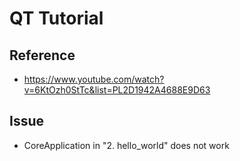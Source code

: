 # QT Tutorial

## Reference
- https://www.youtube.com/watch?v=6KtOzh0StTc&list=PL2D1942A4688E9D63

## Issue
- CoreApplication in "2. hello_world" does not work

